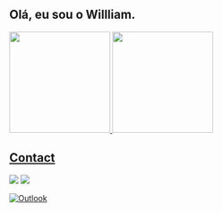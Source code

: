 ## Olá, eu sou o Willliam.

<div>
<a href="https://github.com/Williamrsh">
<img height="180em" src="https://github-readme-stats.vercel.app/api/top-langs/?username=Williamrsh&layout=compact&langs_count=7&theme=dracula"/>
<img height="180em" src="https://github-readme-stats.vercel.app/api?username=Williamrsh&show_icons=true&theme=dracula&include_all_commits=true&count_private=true"/>
</div>
  
  ## Contact
  
<div>
  <a href = "https://www.linkedin.com/in/Williamrsh/" target="_blank"><img src=https://img.shields.io/badge/LinkedIn-0077B5?style=for-the-badge&logo=linkedin&logoColor=white" target="blank"></a>
  <a href = "wrodrigues.santos@outlook.com" target="_blank"><img src=https://img.shields.io/badge/Outlook-0078D4?style=for-the-badge&logo=microsoft-outlook&logoColor=white" target="blank"></a>
    
[![Outlook](https://img.shields.io/badge/Microsoft_Outlook-0078D4?style=for-the-badge&logo=microsoft-outlook&logoColor=white&link=mailto:wrodrigues.santos@outlook.com)](mailto:wrodrigues.santos@outlook.com)
